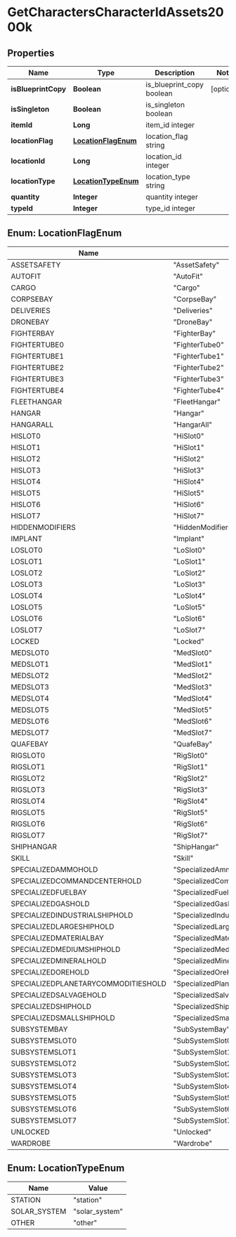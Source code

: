
# GetCharactersCharacterIdAssets200Ok

## Properties
Name | Type | Description | Notes
------------ | ------------- | ------------- | -------------
**isBlueprintCopy** | **Boolean** | is_blueprint_copy boolean |  [optional]
**isSingleton** | **Boolean** | is_singleton boolean | 
**itemId** | **Long** | item_id integer | 
**locationFlag** | [**LocationFlagEnum**](#LocationFlagEnum) | location_flag string | 
**locationId** | **Long** | location_id integer | 
**locationType** | [**LocationTypeEnum**](#LocationTypeEnum) | location_type string | 
**quantity** | **Integer** | quantity integer | 
**typeId** | **Integer** | type_id integer | 


<a name="LocationFlagEnum"></a>
## Enum: LocationFlagEnum
Name | Value
---- | -----
ASSETSAFETY | &quot;AssetSafety&quot;
AUTOFIT | &quot;AutoFit&quot;
CARGO | &quot;Cargo&quot;
CORPSEBAY | &quot;CorpseBay&quot;
DELIVERIES | &quot;Deliveries&quot;
DRONEBAY | &quot;DroneBay&quot;
FIGHTERBAY | &quot;FighterBay&quot;
FIGHTERTUBE0 | &quot;FighterTube0&quot;
FIGHTERTUBE1 | &quot;FighterTube1&quot;
FIGHTERTUBE2 | &quot;FighterTube2&quot;
FIGHTERTUBE3 | &quot;FighterTube3&quot;
FIGHTERTUBE4 | &quot;FighterTube4&quot;
FLEETHANGAR | &quot;FleetHangar&quot;
HANGAR | &quot;Hangar&quot;
HANGARALL | &quot;HangarAll&quot;
HISLOT0 | &quot;HiSlot0&quot;
HISLOT1 | &quot;HiSlot1&quot;
HISLOT2 | &quot;HiSlot2&quot;
HISLOT3 | &quot;HiSlot3&quot;
HISLOT4 | &quot;HiSlot4&quot;
HISLOT5 | &quot;HiSlot5&quot;
HISLOT6 | &quot;HiSlot6&quot;
HISLOT7 | &quot;HiSlot7&quot;
HIDDENMODIFIERS | &quot;HiddenModifiers&quot;
IMPLANT | &quot;Implant&quot;
LOSLOT0 | &quot;LoSlot0&quot;
LOSLOT1 | &quot;LoSlot1&quot;
LOSLOT2 | &quot;LoSlot2&quot;
LOSLOT3 | &quot;LoSlot3&quot;
LOSLOT4 | &quot;LoSlot4&quot;
LOSLOT5 | &quot;LoSlot5&quot;
LOSLOT6 | &quot;LoSlot6&quot;
LOSLOT7 | &quot;LoSlot7&quot;
LOCKED | &quot;Locked&quot;
MEDSLOT0 | &quot;MedSlot0&quot;
MEDSLOT1 | &quot;MedSlot1&quot;
MEDSLOT2 | &quot;MedSlot2&quot;
MEDSLOT3 | &quot;MedSlot3&quot;
MEDSLOT4 | &quot;MedSlot4&quot;
MEDSLOT5 | &quot;MedSlot5&quot;
MEDSLOT6 | &quot;MedSlot6&quot;
MEDSLOT7 | &quot;MedSlot7&quot;
QUAFEBAY | &quot;QuafeBay&quot;
RIGSLOT0 | &quot;RigSlot0&quot;
RIGSLOT1 | &quot;RigSlot1&quot;
RIGSLOT2 | &quot;RigSlot2&quot;
RIGSLOT3 | &quot;RigSlot3&quot;
RIGSLOT4 | &quot;RigSlot4&quot;
RIGSLOT5 | &quot;RigSlot5&quot;
RIGSLOT6 | &quot;RigSlot6&quot;
RIGSLOT7 | &quot;RigSlot7&quot;
SHIPHANGAR | &quot;ShipHangar&quot;
SKILL | &quot;Skill&quot;
SPECIALIZEDAMMOHOLD | &quot;SpecializedAmmoHold&quot;
SPECIALIZEDCOMMANDCENTERHOLD | &quot;SpecializedCommandCenterHold&quot;
SPECIALIZEDFUELBAY | &quot;SpecializedFuelBay&quot;
SPECIALIZEDGASHOLD | &quot;SpecializedGasHold&quot;
SPECIALIZEDINDUSTRIALSHIPHOLD | &quot;SpecializedIndustrialShipHold&quot;
SPECIALIZEDLARGESHIPHOLD | &quot;SpecializedLargeShipHold&quot;
SPECIALIZEDMATERIALBAY | &quot;SpecializedMaterialBay&quot;
SPECIALIZEDMEDIUMSHIPHOLD | &quot;SpecializedMediumShipHold&quot;
SPECIALIZEDMINERALHOLD | &quot;SpecializedMineralHold&quot;
SPECIALIZEDOREHOLD | &quot;SpecializedOreHold&quot;
SPECIALIZEDPLANETARYCOMMODITIESHOLD | &quot;SpecializedPlanetaryCommoditiesHold&quot;
SPECIALIZEDSALVAGEHOLD | &quot;SpecializedSalvageHold&quot;
SPECIALIZEDSHIPHOLD | &quot;SpecializedShipHold&quot;
SPECIALIZEDSMALLSHIPHOLD | &quot;SpecializedSmallShipHold&quot;
SUBSYSTEMBAY | &quot;SubSystemBay&quot;
SUBSYSTEMSLOT0 | &quot;SubSystemSlot0&quot;
SUBSYSTEMSLOT1 | &quot;SubSystemSlot1&quot;
SUBSYSTEMSLOT2 | &quot;SubSystemSlot2&quot;
SUBSYSTEMSLOT3 | &quot;SubSystemSlot3&quot;
SUBSYSTEMSLOT4 | &quot;SubSystemSlot4&quot;
SUBSYSTEMSLOT5 | &quot;SubSystemSlot5&quot;
SUBSYSTEMSLOT6 | &quot;SubSystemSlot6&quot;
SUBSYSTEMSLOT7 | &quot;SubSystemSlot7&quot;
UNLOCKED | &quot;Unlocked&quot;
WARDROBE | &quot;Wardrobe&quot;


<a name="LocationTypeEnum"></a>
## Enum: LocationTypeEnum
Name | Value
---- | -----
STATION | &quot;station&quot;
SOLAR_SYSTEM | &quot;solar_system&quot;
OTHER | &quot;other&quot;



